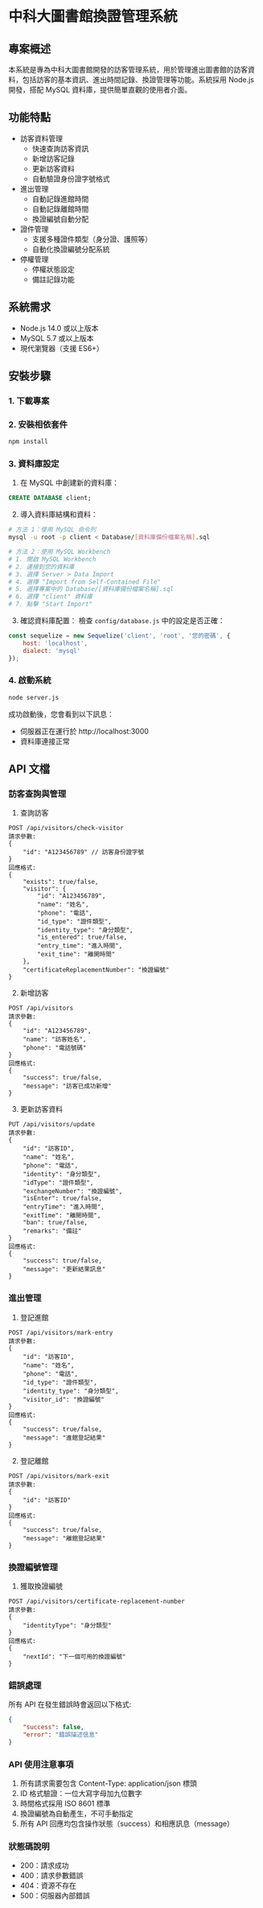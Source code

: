 # 中科大圖書館換證管理系統

## 專案概述
本系統是專為中科大圖書館開發的訪客管理系統，用於管理進出圖書館的訪客資料，包括訪客的基本資訊、進出時間記錄、換證管理等功能。系統採用 Node.js 開發，搭配 MySQL 資料庫，提供簡單直觀的使用者介面。

## 功能特點
- 訪客資料管理
  - 快速查詢訪客資訊
  - 新增訪客記錄
  - 更新訪客資料
  - 自動驗證身份證字號格式
- 進出管理
  - 自動記錄進館時間
  - 自動記錄離館時間
  - 換證編號自動分配
- 證件管理
  - 支援多種證件類型（身分證、護照等）
  - 自動化換證編號分配系統
- 停權管理
  - 停權狀態設定
  - 備註記錄功能

## 系統需求
- Node.js 14.0 或以上版本
- MySQL 5.7 或以上版本
- 現代瀏覽器（支援 ES6+）

## 安裝步驟

### 1. 下載專案

### 2. 安裝相依套件
```bash
npm install
```

### 3. 資料庫設定
1. 在 MySQL 中創建新的資料庫：
```sql
CREATE DATABASE client;
```

2. 導入資料庫結構和資料：
```bash
# 方法 1：使用 MySQL 命令列
mysql -u root -p client < Database/[資料庫備份檔案名稱].sql

# 方法 2：使用 MySQL Workbench
# 1. 開啟 MySQL Workbench
# 2. 連接到您的資料庫
# 3. 選擇 Server > Data Import
# 4. 選擇 "Import from Self-Contained File"
# 5. 選擇專案中的 Database/[資料庫備份檔案名稱].sql
# 6. 選擇 "client" 資料庫
# 7. 點擊 "Start Import"
```

3. 確認資料庫配置：
檢查 `config/database.js` 中的設定是否正確：
```javascript
const sequelize = new Sequelize('client', 'root', '您的密碼', {
    host: 'localhost',
    dialect: 'mysql'
});
```

### 4. 啟動系統
```bash
node server.js
```
成功啟動後，您會看到以下訊息：
- 伺服器正在運行於 http://localhost:3000
- 資料庫連接正常

## API 文檔

### 訪客查詢與管理
1. 查詢訪客
```
POST /api/visitors/check-visitor
請求參數: 
{
    "id": "A123456789" // 訪客身份證字號
}
回應格式:
{
    "exists": true/false,
    "visitor": {
        "id": "A123456789",
        "name": "姓名",
        "phone": "電話",
        "id_type": "證件類型",
        "identity_type": "身分類型",
        "is_entered": true/false,
        "entry_time": "進入時間",
        "exit_time": "離開時間"
    },
    "certificateReplacementNumber": "換證編號"
}
```

2. 新增訪客
```
POST /api/visitors
請求參數:
{
    "id": "A123456789",
    "name": "訪客姓名",
    "phone": "電話號碼"
}
回應格式:
{
    "success": true/false,
    "message": "訪客已成功新增"
}
```

3. 更新訪客資料
```
PUT /api/visitors/update
請求參數:
{
    "id": "訪客ID",
    "name": "姓名",
    "phone": "電話",
    "identity": "身分類型",
    "idType": "證件類型",
    "exchangeNumber": "換證編號",
    "isEnter": true/false,
    "entryTime": "進入時間",
    "exitTime": "離開時間",
    "ban": true/false,
    "remarks": "備註"
}
回應格式:
{
    "success": true/false,
    "message": "更新結果訊息"
}
```

### 進出管理
1. 登記進館
```
POST /api/visitors/mark-entry
請求參數:
{
    "id": "訪客ID",
    "name": "姓名",
    "phone": "電話",
    "id_type": "證件類型",
    "identity_type": "身分類型",
    "visitor_id": "換證編號"
}
回應格式:
{
    "success": true/false,
    "message": "進館登記結果"
}
```

2. 登記離館
```
POST /api/visitors/mark-exit
請求參數:
{
    "id": "訪客ID"
}
回應格式:
{
    "success": true/false,
    "message": "離館登記結果"
}
```

### 換證編號管理
1. 獲取換證編號
```
POST /api/visitors/certificate-replacement-number
請求參數:
{
    "identityType": "身分類型"
}
回應格式:
{
    "nextId": "下一個可用的換證編號"
}
```

### 錯誤處理
所有 API 在發生錯誤時會返回以下格式:
```json
{
    "success": false,
    "error": "錯誤描述信息"
}
```

### API 使用注意事項
1. 所有請求需要包含 Content-Type: application/json 標頭
2. ID 格式驗證：一位大寫字母加九位數字
3. 時間格式採用 ISO 8601 標準
4. 換證編號為自動產生，不可手動指定
5. 所有 API 回應均包含操作狀態（success）和相應訊息（message）

### 狀態碼說明
- 200：請求成功
- 400：請求參數錯誤
- 404：資源不存在
- 500：伺服器內部錯誤
